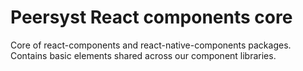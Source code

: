 # Peersyst React components core

Core of react-components and react-native-components packages. Contains basic elements shared across our component libraries.
